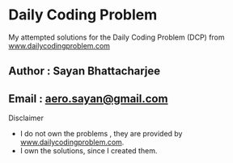 # Daily Coding Problem
My attempted solutions for the Daily Coding Problem (DCP) from www.dailycodingproblem.com

## Author : Sayan Bhattacharjee
## Email  : aero.sayan@gmail.com

Disclaimer
+ I do not own the problems , they are provided by www.dailycodingproblem.com.
+ I own the solutions, since I created them.
